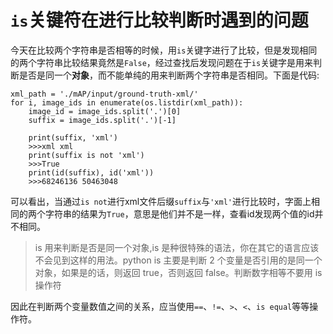 # `is`关键符在进行比较判断时遇到的问题
今天在比较两个字符串是否相等的时候，用`is`关键字进行了比较，但是发现相同的两个字符串比较结果竟然是`False`，经过查找后发现问题在于`is`关键字是用来判断是否是同一个**对象**，而不能单纯的用来判断两个字符串是否相同。下面是代码:

```
xml_path = './mAP/input/ground-truth-xml/'
for i, image_ids in enumerate(os.listdir(xml_path)):
    image_id = image_ids.split('.')[0]
    suffix = image_ids.split('.')[-1]
    
    print(suffix, 'xml')
    >>>xml xml
    print(suffix is not 'xml')
    >>>True
    print(id(suffix), id('xml'))
    >>>68246136 50463048
```
可以看出，当通过`is not`进行xml文件后缀`suffix`与`'xml'`进行比较时，字面上相同的两个字符串的结果为`True`，意思是他们并不是一样，查看id发现两个值的id并不相同。

> is 用来判断是否是同一个对象,is 是种很特殊的语法，你在其它的语言应该不会见到这样的用法。python is 主要是判断 2 个变量是否引用的是同一个对象，如果是的话，则返回 true，否则返回 false。判断数字相等不要用 is 操作符

因此在判断两个变量数值之间的关系，应当使用`==`、`!=`、`>`、`<`、`is equal`等等操作符。